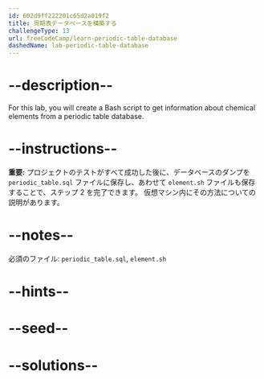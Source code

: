 ```yaml
---
id: 602d9ff222201c65d2a019f2
title: 周期表データベースを構築する
challengeType: 13
url: freeCodeCamp/learn-periodic-table-database
dashedName: lab-periodic-table-database
---
```


# --description--

For this lab, you will create a Bash script to get information about chemical elements from a periodic table database.

# --instructions--

**重要:** プロジェクトのテストがすべて成功した後に、データベースのダンプを `periodic_table.sql` ファイルに保存し、あわせて `element.sh` ファイルも保存することで、ステップ 2 を完了できます。 仮想マシン内にその方法についての説明があります。

# --notes--

必須のファイル: `periodic_table.sql`, `element.sh`

# --hints--

# --seed--

# --solutions--
